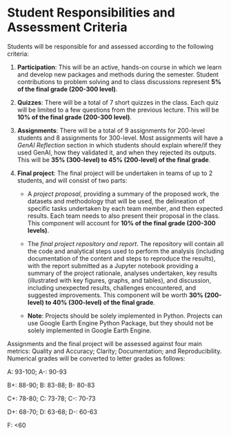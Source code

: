 # Student Responsibilities and Assessment Criteria
Students will be responsible for and assessed according to the following criteria:

1. **Participation**: This will be an active, hands-on course in which we learn and develop new packages and methods during the semester. Student contributions to problem solving and to class discussions represent **5% of the final grade (200-300 level)**.  
2. **Quizzes**: There will be a total of 7 short quizzes in the class. Each quiz will be limited to a few questions from the previous lecture. This will be **10% of the final grade (200-300 level)**. 
3. **Assignments**: There will be a total of 9 assignments for 200-level students and 8 assignments for 300-level. Most assignments will have a *GenAI Reflection* section in which students should explain where/if they used GenAI, how they validated it, and when they rejected its outputs. This will be **35% (300-level) to 45% (200-level) of the final grade**. 
4. **Final project**: The final project will be undertaken in teams of up to 2 students, and will consist of two parts:
    
    * A _project proposal_, providing a summary of the proposed work, the datasets and methodology that will be used, the delineation of specific tasks undertaken by each team member, and then expected results. Each team needs to also present their proposal in the class. This component will account for **10% of the final grade (200-300 levels)**.
    
    * The _final project repository and report_. The repository will contain all the code and analytical steps used to perform the analysis (including documentation of the content and steps to reproduce the results), with the report submitted as a Jupyter notebook providing a summary of the project rationale, analyses undertaken, key results (illustrated with key figures, graphs, and tables), and discussion, including unexpected results, challenges encountered, and suggested improvements. This component will be worth **30% (200-level) to 40% (300-level) of the final grade**. 

    * **Note**: Projects should be solely implemented in Python. Projects can use Google Earth Engine Python Package, but they should not be solely implemented in Google Earth Engine.
    


Assignments and the final project will be assessed against four main metrics: Quality and Accuracy; Clarity; Documentation; and Reproducibility. Numerical grades will be converted to letter grades as follows:

A: 93-100; A-: 90-93

B+: 88-90; B: 83-88; B- 80-83

C+: 78-80; C: 73-78; C-: 70-73

D+: 68-70; D: 63-68; D-: 60-63

F: <60
<p>&nbsp;</p>

